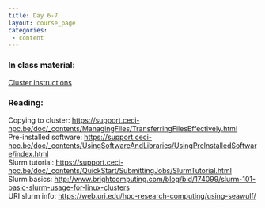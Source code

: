 ```yaml
---
title: Day 6-7
layout: course_page
categories:
 - content
---
```


### In class material: 
[Cluster instructions](../cluster_instructions)

### Reading:

Copying to cluster: https://support.ceci-hpc.be/doc/_contents/ManagingFiles/TransferringFilesEffectively.html  
Pre-installed software: https://support.ceci-hpc.be/doc/_contents/UsingSoftwareAndLibraries/UsingPreInstalledSoftware/index.html  
Slurm tutorial: https://support.ceci-hpc.be/doc/_contents/QuickStart/SubmittingJobs/SlurmTutorial.html  
Slurm basics: http://www.brightcomputing.com/blog/bid/174099/slurm-101-basic-slurm-usage-for-linux-clusters  
URI slurm info: https://web.uri.edu/hpc-research-computing/using-seawulf/
